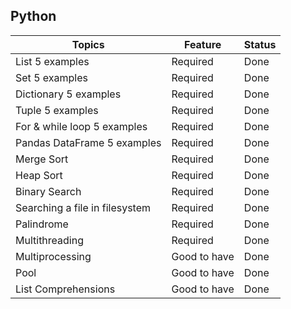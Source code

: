 ## Python

|Topics|Feature|Status|
|----|----|----|
|List 5 examples|Required|Done|
|Set 5 examples|Required|Done|
|Dictionary 5 examples|Required|Done|
|Tuple 5 examples|Required|Done|
|For & while loop 5 examples|Required|Done|
|Pandas DataFrame 5 examples|Required|Done|
|Merge Sort|Required|Done|
|Heap Sort|Required|Done|
|Binary Search|Required|Done|
|Searching a file in filesystem|Required|Done|
|Palindrome|Required|Done|
|Multithreading|Required|Done|
|Multiprocessing|Good to have|Done|
|Pool|Good to have|Done|
|List Comprehensions|Good to have|Done|
